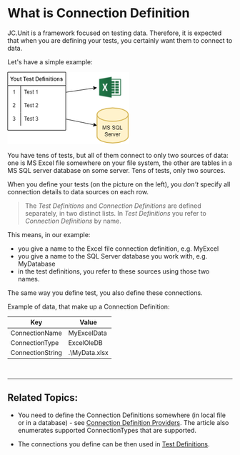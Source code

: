 # What is Connection Definition

JC.Unit is a framework focused on testing data. Therefore, it is expected that when you are defining your tests, you certainly want them to connect to data. 

Let's have a simple example:

![Connection Definitions](../../Images/media/connection-definition.png)

You have tens of tests, but all of them connect to only two sources of data: one is MS Excel file somewhere on your file system, the other are tables in a MS SQL server database on some server. Tens of tests, only two sources.

When you define your tests (on the picture on the left), you *don't* specify all connection details to data sources on each row.

> The *Test Definitions* and *Connection Definitions* are defined separately, in two distinct lists. In *Test Definitions* you refer to *Connection Definitions* by name.

This means, in our example:

* you give a name to the Excel file connection definition, e.g. MyExcel
* you give a name to the SQL Server database you work with, e.g. MyDatabase
* in the test definitions, you refer to these sources using those two names.


The same way you define test, you also define these connections. 

Example of data, that make up a Connection Definition:

| Key              | Value         |
| ---------------- | ------------- |
| ConnectionName   | MyExcelData   |
| ConnectionType   | ExcelOleDB    |
| ConnectionString | .\MyData.xlsx |

<br />

--------------------------


## Related Topics:

* You need to define the Connection Definitions somewhere (in local file or in a database) - see [Connection Definition Providers](./connection-definition-providers). The article also enumerates supported ConnectionTypes that are supported.

* The connections you define can be then used in [Test Definitions](../test-definitions/what-is-test-definition).

